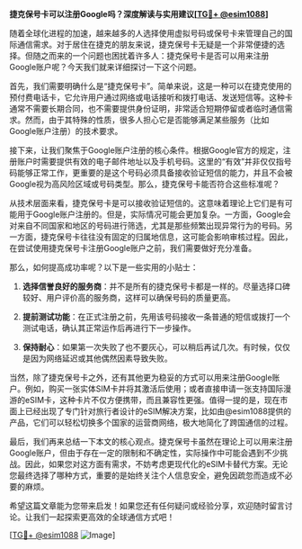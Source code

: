 **捷克保号卡可以注册Google吗？深度解读与实用建议[[TG💪+ @esim1088](https://t.me/s/esim1088)]**

随着全球化进程的加速，越来越多的人选择使用虚拟号码或保号卡来管理自己的国际通信需求。对于居住在捷克的朋友来说，捷克保号卡无疑是一个非常便捷的选择。但随之而来的一个问题也困扰着许多人：捷克保号卡是否可以用来注册Google账户呢？今天我们就来详细探讨一下这个问题。

首先，我们需要明确什么是“捷克保号卡”。简单来说，这是一种可以在捷克使用的预付费电话卡，它允许用户通过网络或电话接听和拨打电话、发送短信等。这种卡通常不需要长期合同，也不需要提供身份证明，非常适合短期停留或者临时通信需求。然而，由于其特殊的性质，很多人担心它是否能够满足某些服务（比如Google账户注册）的技术要求。

接下来，让我们聚焦于Google账户注册的核心条件。根据Google官方的规定，注册账户时需要提供有效的电子邮件地址以及手机号码。这里的“有效”并非仅仅指号码能够正常工作，更重要的是这个号码必须具备接收验证短信的能力，并且不会被Google视为高风险区域或号码类型。那么，捷克保号卡能否符合这些标准呢？

从技术层面来看，捷克保号卡是可以接收验证短信的。这意味着理论上它们是有可能用于Google账户注册的。但是，实际情况可能会更加复杂。一方面，Google会对来自不同国家和地区的号码进行筛选，尤其是那些频繁出现异常行为的号码。另一方面，捷克保号卡往往没有固定的归属地信息，这可能会影响审核过程。因此，在尝试使用捷克保号卡注册Google账户之前，我们需要做好充分准备。

那么，如何提高成功率呢？以下是一些实用的小贴士：

1. **选择信誉良好的服务商**：并不是所有的捷克保号卡都是一样的。尽量选择口碑较好、用户评价高的服务商，这样可以确保号码的质量更高。
   
2. **提前测试功能**：在正式注册之前，先用该号码接收一条普通的短信或拨打一个测试电话，确认其正常运作后再进行下一步操作。
   
3. **保持耐心**：如果第一次失败了也不要灰心，可以稍后再试几次。有时候，仅仅是因为网络延迟或其他偶然因素导致失败。

当然，除了捷克保号卡之外，还有其他更为稳妥的方式可以用来注册Google账户。例如，购买一张实体SIM卡并将其激活后使用；或者直接申请一张支持国际漫游的eSIM卡，这种卡片不仅方便携带，而且兼容性更强。值得一提的是，现在市面上已经出现了专门针对旅行者设计的eSIM解决方案，比如由@esim1088提供的产品，它们可以轻松切换多个国家的运营商网络，极大地简化了跨国通信的过程。

最后，我们再来总结一下本文的核心观点。捷克保号卡虽然在理论上可以用来注册Google账户，但由于存在一定的限制和不确定性，实际操作中可能会遇到不少挑战。因此，如果您对这方面有需求，不妨考虑更现代化的eSIM卡替代方案。无论您最终选择了哪种方式，重要的是始终关注个人信息安全，避免因疏忽而造成不必要的麻烦。

希望这篇文章能为您带来启发！如果您还有任何疑问或经验分享，欢迎随时留言讨论。让我们一起探索更高效的全球通信方式吧！

[[TG💪+ @esim1088](https://t.me/s/esim1088) ![Image](https://i.postimg.cc/4NQfJmqS/Snipaste-2025-05-13-00-14-12.png)]